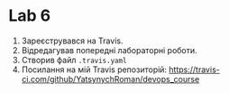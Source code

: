 # Lab 6
1. Зареєструвався на Travis.
2. Відредагував попередні лабораторні роботи.
3. Створив файл `.travis.yaml`
4. Посилання на мій Travis репозиторій: https://travis-ci.com/github/YatsynychRoman/devops_course